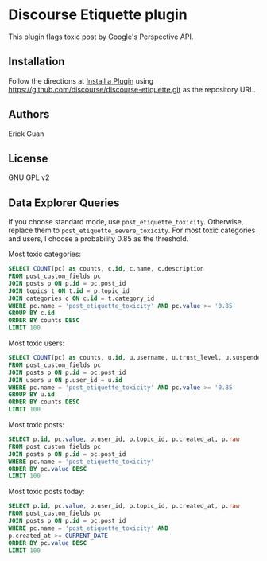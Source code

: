 # Discourse Etiquette plugin
This plugin flags toxic post by Google's Perspective API.

## Installation

Follow the directions at [Install a Plugin](https://meta.discourse.org/t/install-a-plugin/19157) using https://github.com/discourse/discourse-etiquette.git as the repository URL.

## Authors

Erick Guan

## License

GNU GPL v2

## Data Explorer Queries

If you choose standard mode, use `post_etiquette_toxicity`. Otherwise, replace them to `post_etiquette_severe_toxicity`. For most toxic categories and users, I choose a
probability 0.85 as the threshold.

Most toxic categories:

```sql
SELECT COUNT(pc) as counts, c.id, c.name, c.description
FROM post_custom_fields pc
JOIN posts p ON p.id = pc.post_id
JOIN topics t ON t.id = p.topic_id
JOIN categories c ON c.id = t.category_id
WHERE pc.name = 'post_etiquette_toxicity' AND pc.value >= '0.85'
GROUP BY c.id
ORDER BY counts DESC
LIMIT 100
```

Most toxic users:

```sql
SELECT COUNT(pc) as counts, u.id, u.username, u.trust_level, u.suspended_till, u.silenced_till
FROM post_custom_fields pc
JOIN posts p ON p.id = pc.post_id
JOIN users u ON p.user_id = u.id
WHERE pc.name = 'post_etiquette_toxicity' AND pc.value >= '0.85'
GROUP BY u.id
ORDER BY counts DESC
LIMIT 100
```

Most toxic posts:

```sql
SELECT p.id, pc.value, p.user_id, p.topic_id, p.created_at, p.raw
FROM post_custom_fields pc
JOIN posts p ON p.id = pc.post_id
WHERE pc.name = 'post_etiquette_toxicity'
ORDER BY pc.value DESC
LIMIT 100
```

Most toxic posts today:

```sql
SELECT p.id, pc.value, p.user_id, p.topic_id, p.created_at, p.raw
FROM post_custom_fields pc
JOIN posts p ON p.id = pc.post_id
WHERE pc.name = 'post_etiquette_toxicity' AND
p.created_at >= CURRENT_DATE
ORDER BY pc.value DESC
LIMIT 100
```
